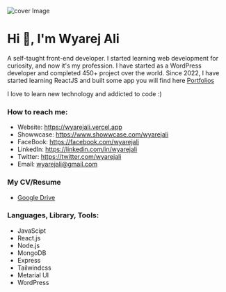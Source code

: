 ![cover Image](https://scontent.fdac22-1.fna.fbcdn.net/v/t39.30808-6/324789779_503236315203233_5145146951728377571_n.png?stp=dst-png_s960x960&_nc_cat=109&ccb=1-7&_nc_sid=e3f864&_nc_ohc=eRK0zU8ppJsAX_Is3SD&_nc_ht=scontent.fdac22-1.fna&oh=00_AfBu7SXfiwcAuqUFJaoG2ImV14bu8Eeg99cyoPfpR2PJPQ&oe=6410F996)
# Hi 👋, I'm Wyarej Ali
A self-taught front-end developer. I started learning web development for curiosity, and now it's my profession. I have started as a WordPress developer and completed 450+ project over the world. Since 2022, I have started learning ReactJS and built some app you will find here [Portfolios](https://wyarejali.vercel.app/)

I love to learn new technology and addicted to code :)

### How to reach me:
- Website: https://wyarejali.vercel.app
- Showwcase: https://www.showwcase.com/wyarejali
- FaceBook: https://facebook.com/wyarejali
- LinkedIn: https://linkedin.com/in/wyarejali
- Twitter: https://twitter.com/wyarejali
- Email: [wyarejali@gmail.com](mailto:wyarejali@gmail.com)

### My CV/Resume
- [Google Drive](https://drive.google.com/file/d/1F9tvsRgnFczCArDRLyzYlwe7LPDeaPcY/view?usp=sharing)

### Languages, Library, Tools:
- JavaScipt
- React.js
- Node.js
- MongoDB
- Express
- Tailwindcss
- Metarial UI
- WordPress
